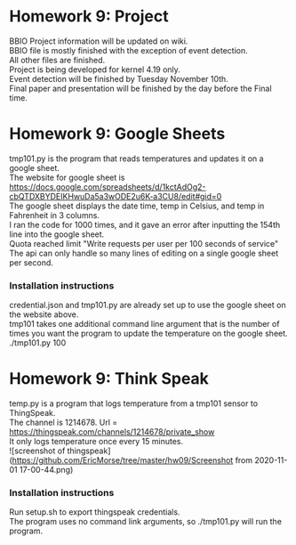 # Homework 9: Project  
BBIO Project information will be updated on wiki.  
BBIO file is mostly finished with the exception of event detection.  
All other files are finished.  
Project is being developed for kernel 4.19 only.  
Event detection will be finished by Tuesday November 10th.  
Final paper and presentation will be finished by the day before the Final time.  
  
# Homework 9: Google Sheets  
tmp101.py is the program that reads temperatures and updates it on a google sheet.  
The website for google sheet is https://docs.google.com/spreadsheets/d/1kctAdOg2-cbQTDXBYDEIKHwuDa5a3wODE2u6K-a3CU8/edit#gid=0  
The google sheet displays the date time, temp in Celsius, and temp in Fahrenheit in 3 columns.  
I ran the code for 1000 times, and it gave an error after inputting the 154th line into the google sheet.  
Quota reached limit "Write requests per user per 100 seconds of service"  
The api can only handle so many lines of editing on a single google sheet per second.  
  
### Installation instructions  
credential.json and tmp101.py are already set up to use the google sheet on the website above.  
tmp101 takes one additional command line argument that is the number of times you want the program to update the temperature on the google sheet.  
./tmp101.py 100  
  
# Homework 9: Think Speak  
temp.py is a program that logs temperature from a tmp101 sensor to ThingSpeak.  
The channel is 1214678. Url = https://thingspeak.com/channels/1214678/private_show  
It only logs temperature once every 15 minutes.  
![screenshot of thingspeak](https://github.com/EricMorse/tree/master/hw09/Screenshot from 2020-11-01 17-00-44.png)  
  
### Installation instructions
Run setup.sh to export thingspeak credentials.  
The program uses no command link arguments, so ./tmp101.py will run the program.  



